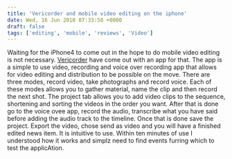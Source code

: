 ```yaml
---
title: 'Vericorder and mobile video editing on the iphone'
date: Wed, 16 Jun 2010 07:33:58 +0000
draft: false
tags: ['editing', 'mobile', 'reviews', 'Video']
---
```


Waiting for the iPhone4 to come out in the hope to do mobile video editing is not necessary. [Vericorder](http://www.vericorder.com/products/first-video) have come out with an app for that. The app is a simple to use video, recording and voice over recording app that allows for video editing and distribution to be possible on the move. There are three modes, record video, take photographs and record voice. Each of these modes allows you to gather material, name the clip and then record the next shot. The project tab allows you to add video clips to the sequence, shortening and sorting the videos in the order you want. After that is done go to the voice ovee app, record the audio, transcribe what you have said before adding the audio track to the timeline. Once that is done save the project. Export the video, chose send as video and you will have a finished edited news item. It is intuitive to use. Within ten minutes of use I understood how it works and simplz need to find events furring which to test the applicAtion.